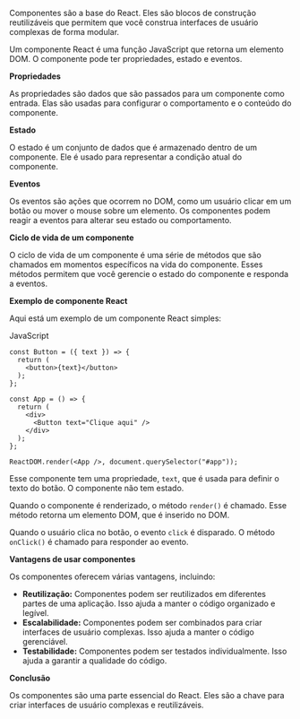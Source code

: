Componentes são a base do React. Eles são blocos de construção reutilizáveis que permitem que você construa interfaces de usuário complexas de forma modular.

Um componente React é uma função JavaScript que retorna um elemento DOM. O componente pode ter propriedades, estado e eventos.

**Propriedades**

As propriedades são dados que são passados para um componente como entrada. Elas são usadas para configurar o comportamento e o conteúdo do componente.

**Estado**

O estado é um conjunto de dados que é armazenado dentro de um componente. Ele é usado para representar a condição atual do componente.

**Eventos**

Os eventos são ações que ocorrem no DOM, como um usuário clicar em um botão ou mover o mouse sobre um elemento. Os componentes podem reagir a eventos para alterar seu estado ou comportamento.

**Ciclo de vida de um componente**

O ciclo de vida de um componente é uma série de métodos que são chamados em momentos específicos na vida do componente. Esses métodos permitem que você gerencie o estado do componente e responda a eventos.

**Exemplo de componente React**

Aqui está um exemplo de um componente React simples:

JavaScript

```
const Button = ({ text }) => {
  return (
    <button>{text}</button>
  );
};

const App = () => {
  return (
    <div>
      <Button text="Clique aqui" />
    </div>
  );
};

ReactDOM.render(<App />, document.querySelector("#app"));
```

Esse componente tem uma propriedade, `text`, que é usada para definir o texto do botão. O componente não tem estado.

Quando o componente é renderizado, o método `render()` é chamado. Esse método retorna um elemento DOM, que é inserido no DOM.

Quando o usuário clica no botão, o evento `click` é disparado. O método `onClick()` é chamado para responder ao evento.

**Vantagens de usar componentes**

Os componentes oferecem várias vantagens, incluindo:

- **Reutilização:** Componentes podem ser reutilizados em diferentes partes de uma aplicação. Isso ajuda a manter o código organizado e legível.
- **Escalabilidade:** Componentes podem ser combinados para criar interfaces de usuário complexas. Isso ajuda a manter o código gerenciável.
- **Testabilidade:** Componentes podem ser testados individualmente. Isso ajuda a garantir a qualidade do código.

**Conclusão**

Os componentes são uma parte essencial do React. Eles são a chave para criar interfaces de usuário complexas e reutilizáveis.